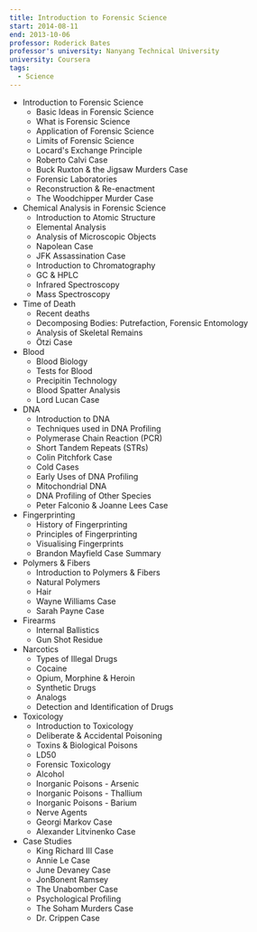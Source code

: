 ```yaml
---
title: Introduction to Forensic Science
start: 2014-08-11
end: 2013-10-06
professor: Roderick Bates
professor's university: Nanyang Technical University
university: Coursera
tags:
  - Science
---
```

- Introduction to Forensic Science
  - Basic Ideas in Forensic Science
  - What is Forensic Science
  - Application of Forensic Science
  - Limits of Forensic Science
  - Locard's Exchange Principle
  - Roberto Calvi Case
  - Buck Ruxton & the Jigsaw Murders Case
  - Forensic Laboratories
  - Reconstruction & Re-enactment
  - The Woodchipper Murder Case
- Chemical Analysis in Forensic Science
  - Introduction to Atomic Structure
  - Elemental Analysis
  - Analysis of Microscopic Objects
  - Napolean Case
  - JFK Assassination Case
  - Introduction to Chromatography
  - GC & HPLC
  - Infrared Spectroscopy
  - Mass Spectroscopy
- Time of Death
  - Recent deaths
  - Decomposing Bodies: Putrefaction, Forensic Entomology
  - Analysis of Skeletal Remains
  - Ötzi Case
- Blood
  - Blood Biology
  - Tests for Blood
  - Precipitin Technology
  - Blood Spatter Analysis
  - Lord Lucan Case
- DNA
  - Introduction to DNA
  - Techniques used in DNA Profiling
  - Polymerase Chain Reaction (PCR)
  - Short Tandem Repeats (STRs)
  - Colin Pitchfork Case
  - Cold Cases
  - Early Uses of DNA Profiling
  - Mitochondrial DNA
  - DNA Profiling of Other Species
  - Peter Falconio & Joanne Lees Case
- Fingerprinting
  - History of Fingerprinting
  - Principles of Fingerprinting
  - Visualising Fingerprints
  - Brandon Mayfield Case Summary
- Polymers & Fibers
  - Introduction to Polymers & Fibers
  - Natural Polymers
  - Hair
  - Wayne Williams Case
  - Sarah Payne Case
- Firearms
  - Internal Ballistics
  - Gun Shot Residue
- Narcotics
  - Types of Illegal Drugs
  - Cocaine
  - Opium, Morphine & Heroin
  - Synthetic Drugs
  - Analogs
  - Detection and Identification of Drugs
- Toxicology
  - Introduction to Toxicology
  - Deliberate & Accidental Poisoning
  - Toxins & Biological Poisons
  - LD50
  - Forensic Toxicology
  - Alcohol
  - Inorganic Poisons - Arsenic
  - Inorganic Poisons - Thallium
  - Inorganic Poisons - Barium
  - Nerve Agents
  - Georgi Markov Case
  - Alexander Litvinenko Case
- Case Studies
  - King Richard III Case
  - Annie Le Case
  - June Devaney Case
  - JonBonent Ramsey
  - The Unabomber Case
  - Psychological Profiling
  - The Soham Murders Case
  - Dr. Crippen Case
